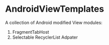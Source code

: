 # AndroidViewTemplates
A collection of Android modified View modules:
1. FragmentTabHost
2. Selectable RecyclerList Adpater
